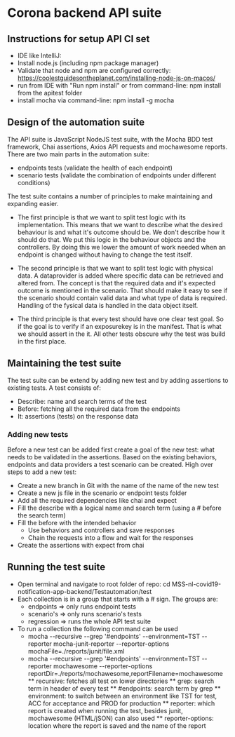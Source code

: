 # Corona backend API suite

## Instructions for setup API CI set

* IDE like IntelliJ: 
* Install node.js (including npm package manager)
* Validate that node and npm are configured correctly: https://coolestguidesontheplanet.com/installing-node-js-on-macos/
* run from IDE with "Run npm install" or from command-line: npm install from the apitest folder
* install mocha via command-line: npm install -g mocha

## Design of the automation suite
The API  suite is JavaScript NodeJS test suite, with the Mocha BDD test framework, Chai assertions, Axios API 
requests and mochawesome reports. There are two main parts in the automation suite:
* endpoints tests (validate the health of each endpoint)
* scenario tests (validate the combination of endpoints under different conditions)

The test suite contains a number of principles to make maintaining and expanding easier.
* The first principle is that we want to split test logic with its implementation. This means that we want to describe what the desired behaviour is and what it's outcome should be.
We don't describe how it should do that. We put this logic in the behaviour objects and the controllers. 
By doing this we lower the amount of work needed when an endpoint is changed without having to change the test itself.

* The second principle is that we want to split test logic with physical data. A dataprovider is added where specific data can be retrieved and altered from. 
The concept is that the required data and it's expected outcome is mentioned in the scenario. That should make it easy to see if the scenario should contain valid data and what type of data is required.
Handling of the fysical data is handled in the data object itself.

* The third principle is that every test should have one clear test goal. 
So if the goal is to verify if an exposurekey is in the manifest. That is what we should assert in the it. All other tests obscure why the test was build in the first place.

## Maintaining the test suite
The test suite can be extend by adding new test and by adding assertions to existing tests. A test consists of:
* Describe: name and search terms of the test
* Before: fetching all the required data from the endpoints
* It: assertions (tests) on the response data

### Adding new tests
Before a new test can be added first create a goal of the new test: what needs to be validated in the assertions.
Based on the existing behaviors, endpoints and data providers a test scenario can be created. High over steps to add a new test:
* Create a new branch in Git with the name of the name of the new test
* Create a new js file in the scenario or endpoint tests folder
* Add all the required dependencies like chai and expect
* Fill the describe with a logical name and search term (using a # before the search term)
* Fill the before with the intended behavior
    * Use behaviors and controllers and save responses
    * Chain the requests into a flow and wait for the responses
* Create the assertions with expect from chai

## Running the test suite
* Open terminal and navigate to root folder of repo: cd MSS-nl-covid19-notification-app-backend/Testautomation/test
* Each collection is in a group that starts with a # sign. The groups are:
    * endpoints => only runs endpoint tests
    * scenario's => only runs scenario's tests
    * regression => runs the whole API test suite
* To run a collection the following command can be used
    * mocha --recursive --grep '#endpoints' --environment=TST --reporter mocha-junit-reporter --reporter-options mochaFile=./reports/junit/file.xml
    * mocha --recursive --grep '#endpoints' --environment=TST --reporter mochawesome --reporter-options reportDir=./reports/mochawesome,reportFilename=mochawesome
        ** recursive: fetches all test on lower directories
        ** grep: search term in header of every test
        ** #endpoints: search term by grep
        ** environment: to switch between an environment like TST for test, ACC for acceptance and PROD for production
        ** reporter: which report is created when running the test, besides junit, mochawesome (HTML/jSON) can also used
        ** reporter-options: location where the report is saved and the name of the report

